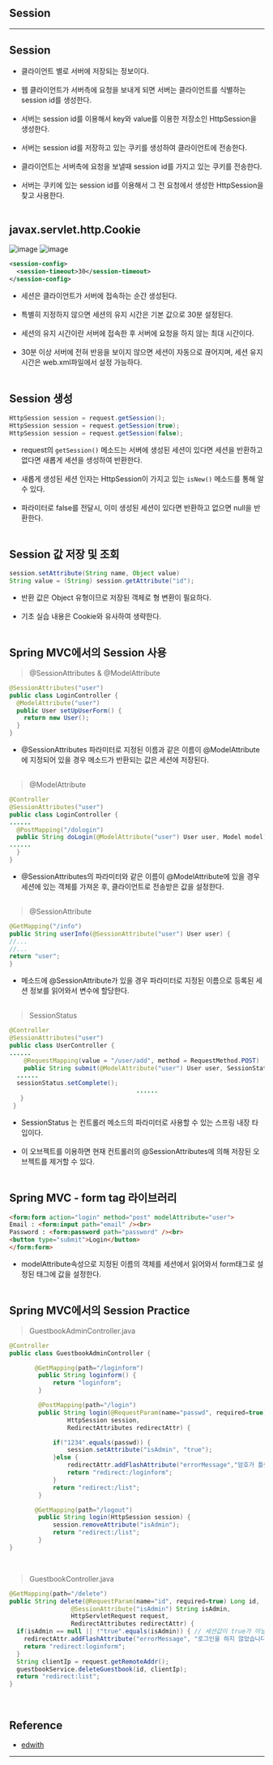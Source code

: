 Session
-------

---

Session
-------

-	클라이언트 별로 서버에 저장되는 정보이다.<br><br>
-	웹 클라이언트가 서버측에 요청을 보내게 되면 서버는 클라이언트를 식별하는 session id를 생성한다.<br><br>
-	서버는 session id를 이용해서 key와 value를 이용한 저장소인 HttpSession을 생성한다.<br><br>
-	서버는 session id를 저장하고 있는 쿠키를 생성하여 클라이언트에 전송한다.<br><br>
-	클라이언트는 서버측에 요청을 보낼때 session id를 가지고 있는 쿠키를 전송한다.<br><br>
-	서버는 쿠키에 있는 session id를 이용해서 그 전 요청에서 생성한 HttpSession을 찾고 사용한다.<br><br>

javax.servlet.http.Cookie
-------------------------

![image](https://user-images.githubusercontent.com/56240505/71468653-0eb8d680-280a-11ea-9849-a1fe14a1be7b.png) ![image](https://user-images.githubusercontent.com/56240505/71468655-11b3c700-280a-11ea-9da7-4e1ec9050b8d.png)<br>

```xml
<session-config>
  <session-timeout>30</session-timeout>
</session-config>
```

-	세션은 클라이언트가 서버에 접속하는 순간 생성된다.<br><br>
-	특별히 지정하지 않으면 세션의 유지 시간은 기본 값으로 30분 설정된다.<br><br>
-	세션의 유지 시간이란 서버에 접속한 후 서버에 요청을 하지 않는 최대 시간이다.<br><br>
-	30분 이상 서버에 전혀 반응을 보이지 않으면 세션이 자동으로 끊어지며, 세션 유지 시간은 web.xml파일에서 설정 가능하다.<br><br>

Session 생성
------------

```java
HttpSession session = request.getSession();
HttpSession session = request.getSession(true);
HttpSession session = request.getSession(false);
```

-	request의 `getSession()` 메소드는 서버에 생성된 세션이 있다면 세션을 반환하고 없다면 새롭게 세션을 생성하여 반환한다.<br><br>
-	새롭게 생성된 세션 인자는 HttpSession이 가지고 있는 `isNew()` 메소드를 통해 알 수 있다.<br><br>
-	파라미터로 false를 전달시, 이미 생성된 세션이 있다면 반환하고 없으면 null을 반환한다.<br><br>

Session 값 저장 및 조회
-----------------------

```java
session.setAttribute(String name, Object value)
String value = (String) session.getAttribute("id");
```

-	반환 값은 Object 유형이므로 저장된 객체로 형 변환이 필요하다.<br><br>
-	기초 실습 내용은 Cookie와 유사하여 생략한다.<br><br>

Spring MVC에서의 Session 사용
-----------------------------

> @SessionAttributes & @ModelAttribute<br>

```java
@SessionAttributes("user")
public class LoginController {
  @ModelAttribute("user")
  public User setUpUserForm() {
    return new User();
  }
}
```

-	@SessionAttributes 파라미터로 지정된 이름과 같은 이름이 @ModelAttribute에 지정되어 있을 경우 메소드가 반환되는 값은 세션에 저장된다.<br><br>

> @ModelAttribute<br>

```java
@Controller
@SessionAttributes("user")
public class LoginController {
......
  @PostMapping("/dologin")
  public String doLogin(@ModelAttribute("user") User user, Model model) {
......
  }
}
```

-	@SessionAttributes의 파라미터와 같은 이름이 @ModelAttribute에 있을 경우 세션에 있는 객체를 가져온 후, 클라이언트로 전송받은 값을 설정한다.<br><br>

> @SessionAttribute<br>

```java
@GetMapping("/info")
public String userInfo(@SessionAttribute("user") User user) {
//...
//...
return "user";
}
```

-	메소드에 @SessionAttribute가 있을 경우 파라미터로 지정된 이름으로 등록된 세션 정보를 읽어와서 변수에 할당한다.<br><br>

> SessionStatus<br>

```java
@Controller
@SessionAttributes("user")
public class UserController {
......
    @RequestMapping(value = "/user/add", method = RequestMethod.POST)
    public String submit(@ModelAttribute("user") User user, SessionStatus sessionStatus) {
  ......
  sessionStatus.setComplete();
                                   ......
   }
 }
```

-	SessionStatus 는 컨트롤러 메소드의 파라미터로 사용할 수 있는 스프링 내장 타입이다.<br><br>
-	이 오브젝트를 이용하면 현재 컨트롤러의 @SessionAttributes에 의해 저장된 오브젝트를 제거할 수 있다.<br><br>

Spring MVC - form tag 라이브러리
--------------------------------

```html
<form:form action="login" method="post" modelAttribute="user">
Email : <form:input path="email" /><br>
Password : <form:password path="password" /><br>
<button type="submit">Login</button>
</form:form>
```

-	modelAttribute속성으로 지정된 이름의 객체를 세션에서 읽어와서 form태그로 설정된 태그에 값을 설정한다.<br><br>

Spring MVC에서의 Session Practice
---------------------------------

> GuestbookAdminController.java

```java
@Controller
public class GuestbookAdminController {

       @GetMapping(path="/loginform")
        public String loginform() {
            return "loginform";
        }

        @PostMapping(path="/login")
        public String login(@RequestParam(name="passwd", required=true) String passwd,
                HttpSession session,
                RedirectAttributes redirectAttr) {

            if("1234".equals(passwd)) {
                session.setAttribute("isAdmin", "true");
            }else {
                redirectAttr.addFlashAttribute("errorMessage","암호가 틀렸습니다.");
                return "redirect:/loginform";
            }
            return "redirect:/list";
        }

       @GetMapping(path="/logout")
        public String login(HttpSession session) {
            session.removeAttribute("isAdmin");
            return "redirect:/list";
        }
}
```

<br>

> GuestbookController.java

```java
@GetMapping(path="/delete")
public String delete(@RequestParam(name="id", required=true) Long id,
                 @SessionAttribute("isAdmin") String isAdmin,
                 HttpServletRequest request,
                 RedirectAttributes redirectAttr) {
  if(isAdmin == null || !"true".equals(isAdmin)) { // 세션값이 true가 아닐 경우
    redirectAttr.addFlashAttribute("errorMessage", "로그인을 하지 않았습니다.");
    return "redirect:loginform";
  }
  String clientIp = request.getRemoteAddr();
  guestbookService.deleteGuestbook(id, clientIp);
  return "redirect:list";       
}
```

<br>

Reference
---------

-	[edwith](https://www.edwith.org/boostcourse-web/lecture/16801/)

---
